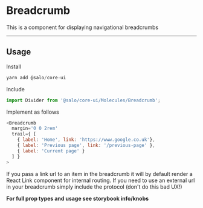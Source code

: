 # Breadcrumb

This is a component for displaying navigational breadcrumbs

---

## Usage

Install

```javascript
yarn add @salo/core-ui
```

Include

```javascript
import Divider from '@salo/core-ui/Molecules/Breadcrumb';
```

Implement as follows

```javascript
<Breadcrumb
  margin='0 0 2rem'
  trail={ [
    { label: 'Home', link: 'https://www.google.co.uk'},
    { label: 'Previous page', link: '/previous-page' },
    { label: 'Current page' }
  ] }
>
```
If you pass a link url to an item in the breadcrumb it will by default render a React Link component for internal routing. If you need to use an external url in your breadcrumb simply include the protocol (don't do this bad UX!)

**For full prop types and usage see storybook info/knobs**